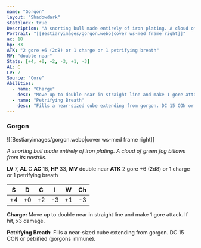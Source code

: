 ```yaml
---
name: "Gorgon"
layout: "Shadowdark"
statblock: true
Description: "A snorting bull made entirely of iron plating. A cloud of green fog billows from its nostrils."
Portrait: "[[Bestiaryimages/gorgon.webp|cover ws-med frame right]]"
ac: 18
hp: 33
ATK: "2 gore +6 (2d8) or 1 charge or 1 petrifying breath"
MV: "double near"
Stats: [+4, +0, +2, -3, +1, -3]
AL: C
LV: 7
Source: "Core"
Abilities:
  - name: "Charge"
    desc: "Move up to double near in straight line and make 1 gore attack. If hit, x3 damage."
  - name: "Petrifying Breath"
    desc: "Fills a near-sized cube extending from gorgon. DC 15 CON or petrified (gorgons immune)."
---
```


### Gorgon

![[Bestiaryimages/gorgon.webp|cover ws-med frame right]]

_A snorting bull made entirely of iron plating. A cloud of green fog billows from its nostrils._

**LV** 7, **AL** C
**AC** 18, **HP** 33, **MV** double near
**ATK** 2 gore +6 (2d8) or 1 charge or 1 petrifying breath

|  S  |  D  |  C  |  I  |  W  |  Ch  |
|:---:|:---:|:---:|:---:|:---:|:----:|
| +4 | +0 | +2 | -3 | +1 | -3 |

**Charge:** Move up to double near in straight line and make 1 gore attack. If hit, x3 damage.

**Petrifying Breath:** Fills a near-sized cube extending from gorgon. DC 15 CON or petrified (gorgons immune).

